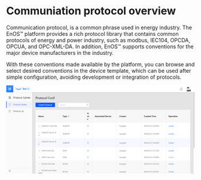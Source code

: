 # Communiation protocol overview

Communication protocol, is a common phrase used in energy industry. The EnOS™
platform provides a rich protocol library that contains common protocols of
energy and power industry, such as modbus, IEC104, OPCDA, OPCUA, and OPC-XML-DA.
In addition, EnOS™ supports conventions for the major device manufacturers in the
industry.

With these conventions made available by the platform, you can browse and select
desired conventions in the device template, which can be used after simple
configuration, avoiding development or integration of protocols.

![](media/Basic_concepts_protocols_center.png)
